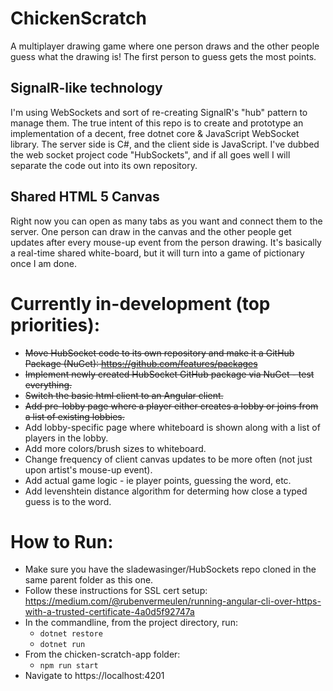# ChickenScratch
A multiplayer drawing game where one person draws and the other people guess what the drawing is! The first person to guess gets the most points. 

## SignalR-like technology
I'm using WebSockets and sort of re-creating SignalR's "hub" pattern to manage them. The true intent of this repo is to create and prototype an implementation of a decent, free dotnet core & JavaScript WebSocket library. The server side is C#, and the client side is JavaScript. I've dubbed the web socket project code "HubSockets", and if all goes well I will separate the code out into its own repository.

## Shared HTML 5 Canvas
Right now you can open as many tabs as you want and connect them to the server. One person can draw in the canvas and the other people get updates after every mouse-up event from the person drawing. It's basically a real-time shared white-board, but it will turn into a game of pictionary once I am done.

# Currently in-development (top priorities):
* ~~Move HubSocket code to its own repository and make it a GitHub Package (NuGet): https://github.com/features/packages~~
* ~~Implement newly created HubSocket GitHub package via NuGet - test everything.~~
* ~~Switch the basic html client to an Angular client.~~
* ~~Add pre-lobby page where a player either creates a lobby or joins from a list of existing lobbies.~~
* Add lobby-specific page where whiteboard is shown along with a list of players in the lobby.
* Add more colors/brush sizes to whiteboard.
* Change frequency of client canvas updates to be more often (not just upon artist's mouse-up event).
* Add actual game logic - ie player points, guessing the word, etc.
* Add levenshtein distance algorithm for determing how close a typed guess is to the word.

# How to Run:
* Make sure you have the sladewasinger/HubSockets repo cloned in the same parent folder as this one.
* Follow these instructions for SSL cert setup: https://medium.com/@rubenvermeulen/running-angular-cli-over-https-with-a-trusted-certificate-4a0d5f92747a
* In the commandline, from the project directory, run:  
  * ```dotnet restore```  
  * ```dotnet run```
* From the chicken-scratch-app folder:  
  * ```npm run start```  
* Navigate to https://localhost:4201
